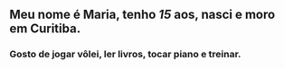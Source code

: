 ## Meu nome é **Maria**, tenho _15_ aos, nasci e moro em **Curitiba**. 
### Gosto de jogar vôlei, ler livros, tocar piano e treinar. 



